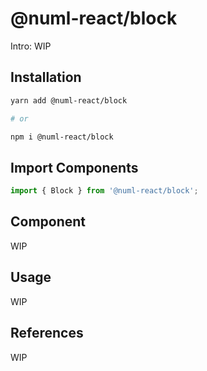 # @numl-react/block

Intro: WIP

## Installation

```sh
yarn add @numl-react/block

# or

npm i @numl-react/block
```

## Import Components

```jsx
import { Block } from '@numl-react/block';
```

## Component

WIP

## Usage

WIP

## References

WIP
